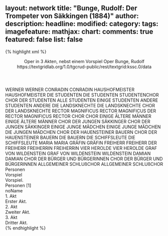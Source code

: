 layout: network
title: "Bunge, Rudolf: Der Trompeter von Säkkingen (1884)"
author:
description:
headline:
modified:
category:
tags:
imagefeature:
mathjax:
chart:
comments: true
featured: false
list: false
---
{% highlight xml %}
<?xml-model href="https://raw.githubusercontent.com/DLiNa/project/master/rules/lina.rnc"?><?xml-model href="https://raw.githubusercontent.com/DLiNa/project/master/rules/lina.sch"?>
<play xmlns="http://lina.digital">
  <header>
    <title>Der Trompeter von Säkkingen</title>
    <subtitle>Oper in 3 Akten, nebst einem Vorspiel</subtitle>
    <genretitle>Oper</genretitle>
    <author>Bunge, Rudolf</author>
    <date type="print"/>
    <date type="premiere" when="1884"/>
    <date type="written"/>
    <source>https://textgridlab.org/1.0/tgcrud-public/rest/textgrid:kssc.0/data</source>
  </header>
  <personae>
    <character>
      <name>WERNER</name>
      <alias xml:id="werner">
        <name>WERNER</name>
      </alias>
    </character>
    <character>
      <name>CONRADIN</name>
      <alias xml:id="conradin">
        <name>CONRADIN</name>
      </alias>
    </character>
    <character>
      <name>HAUSHOFMEISTER</name>
      <alias xml:id="haushofmeister">
        <name>HAUSHOFMEISTER</name>
      </alias>
    </character>
    <character>
      <name>DIE STUDENTEN</name>
      <alias xml:id="die_studenten">
        <name>DIE STUDENTEN</name>
      </alias>
      <alias xml:id="studentenchor">
        <name>STUDENTENCHOR</name>
      </alias>
      <alias xml:id="chor_der_studenten">
        <name>CHOR DER STUDENTEN</name>
      </alias>
      <alias xml:id="alle_studenten">
        <name>ALLE STUDENTEN</name>
      </alias>
      <alias xml:id="einige_studenten">
        <name>EINIGE STUDENTEN</name>
      </alias>
      <alias xml:id="andere_studenten">
        <name>ANDERE STUDENTEN</name>
      </alias>
      <alias xml:id="andere">
        <name>ANDERE</name>
      </alias>
    </character>
    <character>
      <name>DIE LANDSKNECHTE</name>
      <alias xml:id="die_landsknechte">
        <name>DIE LANDSKNECHTE</name>
      </alias>
      <alias xml:id="chor_der_landsknechte">
        <name>CHOR DER LANDSKNECHTE</name>
      </alias>
    </character>
    <character>
      <name>RECTOR MAGNIFICUS</name>
      <alias xml:id="rector_magnificus">
        <name>RECTOR MAGNIFICUS</name>
      </alias>
      <alias xml:id="der_rector_magnificus">
        <name>DER RECTOR MAGNIFICUS</name>
      </alias>
      <alias xml:id="rector">
        <name>RECTOR</name>
      </alias>
    </character>
    <character>
      <name>CHOR</name>
      <alias xml:id="chor">
        <name>CHOR</name>
      </alias>
    </character>
    <character>
      <name>EINIGE ÄLTERE MÄNNER</name>
      <alias xml:id="einige_ältere_männer">
        <name>EINIGE ÄLTERE MÄNNER</name>
      </alias>
    </character>
    <character>
      <name>CHOR DER JUNGEN SÄKKINGER</name>
      <alias xml:id="chor_der_jungen_säkkinger">
        <name>CHOR DER JUNGEN SÄKKINGER</name>
      </alias>
    </character>
    <character>
      <name>EINIGE JUNGE MÄDCHEN</name>
      <alias xml:id="einige_junge_mädchen">
        <name>EINIGE JUNGE MÄDCHEN</name>
      </alias>
      <alias xml:id="die_jungen_mädchen">
        <name>DIE JUNGEN MÄDCHEN</name>
      </alias>
    </character>
    <character>
      <name>CHOR DER HAUENSTEINER BAUERN</name>
      <alias xml:id="chor_der_hauensteiner_bauern">
        <name>CHOR DER HAUENSTEINER BAUERN</name>
      </alias>
      <alias xml:id="die_bauern">
        <name>DIE BAUERN</name>
      </alias>
    </character>
    <character>
      <name>DIE SCHIFFSLEUTE</name>
      <alias xml:id="die_schiffsleute">
        <name>DIE SCHIFFSLEUTE</name>
      </alias>
    </character>
    <character>
      <name>MARIA</name>
      <alias xml:id="maria">
        <name>MARIA</name>
      </alias>
    </character>
    <character>
      <name>GRÄFIN</name>
      <alias xml:id="gräfin">
        <name>GRÄFIN</name>
      </alias>
    </character>
    <character>
      <name>FREIHERR</name>
      <alias xml:id="freiherr">
        <name>FREIHERR</name>
      </alias>
      <alias xml:id="der_freiherr">
        <name>DER FREIHERR</name>
      </alias>
    </character>
    <character>
      <name>FREIHERRIN</name>
      <alias xml:id="freiherrin">
        <name>FREIHERRIN</name>
      </alias>
    </character>
    <character>
      <name>VIER HEROLDE</name>
      <alias xml:id="vier_herolde">
        <name>VIER HEROLDE</name>
      </alias>
    </character>
    <character>
      <name>GRAF VON WILDENSTEIN</name>
      <alias xml:id="graf_von_wildenstein">
        <name>GRAF VON WILDENSTEIN</name>
      </alias>
      <alias xml:id="wildenstein">
        <name>WILDENSTEIN</name>
      </alias>
    </character>
    <character>
      <name>DAMIAN</name>
      <alias xml:id="damian">
        <name>DAMIAN</name>
      </alias>
    </character>
    <character>
      <name>CHOR DER BÜRGER UND BÜRGERINNEN</name>
      <alias xml:id="chor_der_bürger_und_bürgerinnen">
        <name>CHOR DER BÜRGER UND BÜRGERINNEN</name>
      </alias>
    </character>
    <character>
      <name>ALLGEMEINER SCHLUßCHOR</name>
      <alias xml:id="allgemeiner_schlußchor">
        <name>ALLGEMEINER SCHLUßCHOR</name>
      </alias>
    </character>
  </personae>
  <text>
    <div>
      <head>Personen</head>
    </div>
    <div>
      <head>Vorspiel</head>
      <div>
        <head>Vorspiel.</head>
        <sp who="#chor_der_studenten">
          <amount n="5" unit="speech_acts"/>
          <amount n="111" unit="words"/>
          <amount n="22" unit="lines"/>
          <amount n="605" unit="chars"/>
        </sp>
        <sp who="#werner">
          <amount n="11" unit="speech_acts"/>
          <amount n="313" unit="words"/>
          <amount n="59" unit="lines"/>
          <amount n="1704" unit="chars"/>
        </sp>
        <sp who="#chor_der_landsknechte">
          <amount n="4" unit="speech_acts"/>
          <amount n="61" unit="words"/>
          <amount n="10" unit="lines"/>
          <amount n="331" unit="chars"/>
        </sp>
        <sp who="#conradin">
          <amount n="10" unit="speech_acts"/>
          <amount n="380" unit="words"/>
          <amount n="63" unit="lines"/>
          <amount n="1963" unit="chars"/>
        </sp>
        <sp who="#haushofmeister">
          <amount n="5" unit="speech_acts"/>
          <amount n="158" unit="words"/>
          <amount n="29" unit="lines"/>
          <amount n="895" unit="chars"/>
        </sp>
        <sp who="#einige_studenten">
          <amount n="2" unit="speech_acts"/>
          <amount n="20" unit="words"/>
          <amount n="4" unit="lines"/>
          <amount n="118" unit="chars"/>
        </sp>
        <sp who="#andere_studenten">
          <amount n="1" unit="speech_acts"/>
          <amount n="12" unit="words"/>
          <amount n="3" unit="lines"/>
          <amount n="85" unit="chars"/>
        </sp>
        <sp who="#alle_studenten">
          <amount n="1" unit="speech_acts"/>
          <amount n="26" unit="words"/>
          <amount n="4" unit="lines"/>
          <amount n="121" unit="chars"/>
        </sp>
        <sp who="#chor_der_studenten #chor_der_landsknechte">
          <amount n="1" unit="speech_acts"/>
          <amount n="106" unit="words"/>
          <amount n="15" unit="lines"/>
          <amount n="560" unit="chars"/>
        </sp>
        <sp who="#die_studenten">
          <amount n="2" unit="speech_acts"/>
          <amount n="45" unit="words"/>
          <amount n="13" unit="lines"/>
          <amount n="254" unit="chars"/>
        </sp>
        <sp who="#die_landsknechte">
          <amount n="1" unit="speech_acts"/>
          <amount n="2" unit="words"/>
          <amount n="1" unit="lines"/>
          <amount n="17" unit="chars"/>
        </sp>
        <sp who="#rector_magnificus">
          <amount n="1" unit="speech_acts"/>
          <amount n="4" unit="words"/>
          <amount n="1" unit="lines"/>
          <amount n="25" unit="chars"/>
        </sp>
        <sp who="#der_rector_magnificus">
          <amount n="1" unit="speech_acts"/>
          <amount n="38" unit="words"/>
          <amount n="8" unit="lines"/>
          <amount n="233" unit="chars"/>
        </sp>
        <sp who="#andere">
          <amount n="1" unit="speech_acts"/>
          <amount n="3" unit="words"/>
          <amount n="1" unit="lines"/>
          <amount n="24" unit="chars"/>
        </sp>
        <sp who="#rector">
          <amount n="1" unit="speech_acts"/>
          <amount n="4" unit="words"/>
          <amount n="1" unit="lines"/>
          <amount n="21" unit="chars"/>
        </sp>
        <sp who="#studentenchor">
          <amount n="1" unit="speech_acts"/>
          <amount n="26" unit="words"/>
          <amount n="6" unit="lines"/>
          <amount n="177" unit="chars"/>
        </sp>
        <sp who="#chor_der_studenten #werner #chor_der_landsknechte #conradin #haushofmeister #alle_studenten #die_landsknechte #rector_magnificus">
          <amount n="1" unit="speech_acts"/>
          <amount n="64" unit="words"/>
          <amount n="8" unit="lines"/>
          <amount n="365" unit="chars"/>
        </sp>
      </div>
    </div>
    <div>
      <head>Personen [1]</head>
      <div>
        <head>noName</head>
      </div>
    </div>
    <div>
      <head>1. Akt</head>
      <div>
        <head>Erster Akt.</head>
        <sp who="#chor">
          <amount n="4" unit="speech_acts"/>
          <amount n="115" unit="words"/>
          <amount n="20" unit="lines"/>
          <amount n="650" unit="chars"/>
        </sp>
        <sp who="#einige_ältere_männer">
          <amount n="1" unit="speech_acts"/>
          <amount n="21" unit="words"/>
          <amount n="4" unit="lines"/>
          <amount n="110" unit="chars"/>
        </sp>
        <sp who="#chor_der_jungen_säkkinger">
          <amount n="1" unit="speech_acts"/>
          <amount n="46" unit="words"/>
          <amount n="9" unit="lines"/>
          <amount n="249" unit="chars"/>
        </sp>
        <sp who="#conradin">
          <amount n="17" unit="speech_acts"/>
          <amount n="315" unit="words"/>
          <amount n="59" unit="lines"/>
          <amount n="1753" unit="chars"/>
        </sp>
        <sp who="#einige_junge_mädchen">
          <amount n="1" unit="speech_acts"/>
          <amount n="13" unit="words"/>
          <amount n="2" unit="lines"/>
          <amount n="73" unit="chars"/>
        </sp>
        <sp who="#die_jungen_mädchen">
          <amount n="2" unit="speech_acts"/>
          <amount n="32" unit="words"/>
          <amount n="6" unit="lines"/>
          <amount n="162" unit="chars"/>
        </sp>
        <sp who="#chor_der_hauensteiner_bauern">
          <amount n="1" unit="speech_acts"/>
          <amount n="15" unit="words"/>
          <amount n="2" unit="lines"/>
          <amount n="69" unit="chars"/>
        </sp>
        <sp who="#die_bauern">
          <amount n="7" unit="speech_acts"/>
          <amount n="144" unit="words"/>
          <amount n="25" unit="lines"/>
          <amount n="772" unit="chars"/>
        </sp>
        <sp who="#werner">
          <amount n="23" unit="speech_acts"/>
          <amount n="444" unit="words"/>
          <amount n="79" unit="lines"/>
          <amount n="2335" unit="chars"/>
        </sp>
        <sp who="#die_schiffsleute">
          <amount n="1" unit="speech_acts"/>
          <amount n="4" unit="words"/>
          <amount n="1" unit="lines"/>
          <amount n="24" unit="chars"/>
        </sp>
        <sp who="#maria">
          <amount n="16" unit="speech_acts"/>
          <amount n="308" unit="words"/>
          <amount n="51" unit="lines"/>
          <amount n="1562" unit="chars"/>
        </sp>
        <sp who="#gräfin">
          <amount n="18" unit="speech_acts"/>
          <amount n="363" unit="words"/>
          <amount n="62" unit="lines"/>
          <amount n="1917" unit="chars"/>
        </sp>
        <sp who="#freiherr">
          <amount n="21" unit="speech_acts"/>
          <amount n="1048" unit="words"/>
          <amount n="178" unit="lines"/>
          <amount n="5539" unit="chars"/>
        </sp>
      </div>
    </div>
    <div>
      <head>2. Akt</head>
      <div>
        <head>Zweiter Akt.</head>
        <sp who="#werner">
          <amount n="18" unit="speech_acts"/>
          <amount n="556" unit="words"/>
          <amount n="89" unit="lines"/>
          <amount n="2903" unit="chars"/>
        </sp>
        <sp who="#conradin">
          <amount n="16" unit="speech_acts"/>
          <amount n="279" unit="words"/>
          <amount n="46" unit="lines"/>
          <amount n="1435" unit="chars"/>
        </sp>
        <sp who="#maria">
          <amount n="18" unit="speech_acts"/>
          <amount n="325" unit="words"/>
          <amount n="56" unit="lines"/>
          <amount n="1679" unit="chars"/>
        </sp>
        <sp who="#gräfin">
          <amount n="26" unit="speech_acts"/>
          <amount n="529" unit="words"/>
          <amount n="93" unit="lines"/>
          <amount n="2703" unit="chars"/>
        </sp>
        <sp who="#werner #maria">
          <amount n="4" unit="speech_acts"/>
          <amount n="139" unit="words"/>
          <amount n="25" unit="lines"/>
          <amount n="735" unit="chars"/>
        </sp>
        <sp who="#werner #maria">
          <amount n="1" unit="speech_acts"/>
          <amount n="37" unit="words"/>
          <amount n="7" unit="lines"/>
          <amount n="211" unit="chars"/>
        </sp>
        <sp who="#werner #conradin">
          <amount n="2" unit="speech_acts"/>
          <amount n="21" unit="words"/>
          <amount n="3" unit="lines"/>
          <amount n="106" unit="chars"/>
        </sp>
        <sp who="#freiherrin">
          <amount n="1" unit="speech_acts"/>
          <amount n="9" unit="words"/>
          <amount n="2" unit="lines"/>
          <amount n="56" unit="chars"/>
        </sp>
        <sp who="#die_bauern #conradin #werner #maria">
          <amount n="3" unit="speech_acts"/>
          <amount n="43" unit="words"/>
          <amount n="9" unit="lines"/>
          <amount n="241" unit="chars"/>
        </sp>
        <sp who="#freiherr">
          <amount n="12" unit="speech_acts"/>
          <amount n="241" unit="words"/>
          <amount n="48" unit="lines"/>
          <amount n="1269" unit="chars"/>
        </sp>
        <sp who="#der_freiherr">
          <amount n="2" unit="speech_acts"/>
          <amount n="13" unit="words"/>
          <amount n="3" unit="lines"/>
          <amount n="62" unit="chars"/>
        </sp>
        <sp who="#die_bauern">
          <amount n="1" unit="speech_acts"/>
          <amount n="23" unit="words"/>
          <amount n="4" unit="lines"/>
          <amount n="139" unit="chars"/>
        </sp>
        <sp who="#vier_herolde">
          <amount n="1" unit="speech_acts"/>
          <amount n="50" unit="words"/>
          <amount n="8" unit="lines"/>
          <amount n="262" unit="chars"/>
        </sp>
        <sp who="#chor">
          <amount n="3" unit="speech_acts"/>
          <amount n="101" unit="words"/>
          <amount n="18" unit="lines"/>
          <amount n="545" unit="chars"/>
        </sp>
        <sp who="#graf_von_wildenstein">
          <amount n="4" unit="speech_acts"/>
          <amount n="76" unit="words"/>
          <amount n="12" unit="lines"/>
          <amount n="369" unit="chars"/>
        </sp>
        <sp who="#damian">
          <amount n="5" unit="speech_acts"/>
          <amount n="38" unit="words"/>
          <amount n="8" unit="lines"/>
          <amount n="200" unit="chars"/>
        </sp>
        <sp who="#damian #graf_von_wildenstein">
          <amount n="1" unit="speech_acts"/>
          <amount n="6" unit="words"/>
          <amount n="1" unit="lines"/>
          <amount n="31" unit="chars"/>
        </sp>
        <sp who="#wildenstein">
          <amount n="1" unit="speech_acts"/>
          <amount n="11" unit="words"/>
          <amount n="3" unit="lines"/>
          <amount n="68" unit="chars"/>
        </sp>
      </div>
    </div>
    <div>
      <head>3. Akt</head>
      <div>
        <head>Dritter Akt.</head>
        <sp who="#maria">
          <amount n="4" unit="speech_acts"/>
          <amount n="161" unit="words"/>
          <amount n="22" unit="lines"/>
          <amount n="797" unit="chars"/>
        </sp>
        <sp who="#freiherr">
          <amount n="12" unit="speech_acts"/>
          <amount n="160" unit="words"/>
          <amount n="25" unit="lines"/>
          <amount n="842" unit="chars"/>
        </sp>
        <sp who="#gräfin">
          <amount n="2" unit="speech_acts"/>
          <amount n="45" unit="words"/>
          <amount n="10" unit="lines"/>
          <amount n="259" unit="chars"/>
        </sp>
        <sp who="#freiherr #graf_von_wildenstein">
          <amount n="1" unit="speech_acts"/>
          <amount n="21" unit="words"/>
          <amount n="4" unit="lines"/>
          <amount n="107" unit="chars"/>
        </sp>
        <sp who="#damian">
          <amount n="10" unit="speech_acts"/>
          <amount n="144" unit="words"/>
          <amount n="24" unit="lines"/>
          <amount n="826" unit="chars"/>
        </sp>
        <sp who="#gräfin #maria">
          <amount n="3" unit="speech_acts"/>
          <amount n="33" unit="words"/>
          <amount n="5" unit="lines"/>
          <amount n="160" unit="chars"/>
        </sp>
        <sp who="#graf_von_wildenstein">
          <amount n="3" unit="speech_acts"/>
          <amount n="38" unit="words"/>
          <amount n="6" unit="lines"/>
          <amount n="213" unit="chars"/>
        </sp>
        <sp who="#graf_von_wildenstein #chor_der_landsknechte">
          <amount n="1" unit="speech_acts"/>
          <amount n="5" unit="words"/>
          <amount n="1" unit="lines"/>
          <amount n="30" unit="chars"/>
        </sp>
        <sp who="#die_landsknechte">
          <amount n="1" unit="speech_acts"/>
          <amount n="39" unit="words"/>
          <amount n="7" unit="lines"/>
          <amount n="231" unit="chars"/>
        </sp>
        <sp who="#werner">
          <amount n="2" unit="speech_acts"/>
          <amount n="58" unit="words"/>
          <amount n="9" unit="lines"/>
          <amount n="274" unit="chars"/>
        </sp>
        <sp who="#conradin">
          <amount n="3" unit="speech_acts"/>
          <amount n="41" unit="words"/>
          <amount n="8" unit="lines"/>
          <amount n="235" unit="chars"/>
        </sp>
        <sp who="#graf_von_wildenstein #gräfin">
          <amount n="1" unit="speech_acts"/>
          <amount n="11" unit="words"/>
          <amount n="2" unit="lines"/>
          <amount n="65" unit="chars"/>
        </sp>
        <sp who="#chor_der_bürger_und_bürgerinnen">
          <amount n="1" unit="speech_acts"/>
          <amount n="26" unit="words"/>
          <amount n="4" unit="lines"/>
          <amount n="128" unit="chars"/>
        </sp>
        <sp who="#maria #werner">
          <amount n="1" unit="speech_acts"/>
          <amount n="27" unit="words"/>
          <amount n="5" unit="lines"/>
          <amount n="141" unit="chars"/>
        </sp>
        <sp who="#allgemeiner_schlußchor">
          <amount n="1" unit="speech_acts"/>
          <amount n="39" unit="words"/>
          <amount n="8" unit="lines"/>
          <amount n="219" unit="chars"/>
        </sp>
      </div>
    </div>
  </text>
</play>
{% endhighlight %}